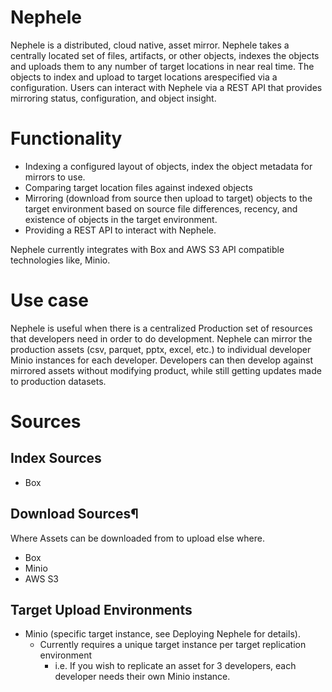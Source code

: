 # Nephele
Nephele is a distributed, cloud native, asset mirror. Nephele takes a centrally located set of files, artifacts, or other objects, indexes the objects and uploads them to any number of target locations in near real time. The objects to index and upload to target locations arespecified via a configuration. Users can interact with Nephele via a REST API that provides mirroring status, configuration, and object insight.

# Functionality
* Indexing a configured layout of objects, index the object metadata for mirrors to use.
* Comparing target location files against indexed objects
* Mirroring (download from source then upload to target) objects to the target environment based on source file differences, recency, and existence of objects in the target environment.
* Providing a REST API to interact with Nephele.

Nephele currently integrates with Box and AWS S3 API compatible technologies like, Minio.

# Use case
Nephele is useful when there is a centralized Production set of resources that developers need in order to do development. Nephele can mirror the production assets (csv, parquet, pptx, excel, etc.) to individual developer Minio instances for each developer. Developers can then develop against mirrored assets without modifying product, while still getting updates made to production datasets.

# Sources
## Index Sources
* Box

## Download Sources¶
Where Assets can be downloaded from to upload else where.

* Box
* Minio
* AWS S3

## Target Upload Environments
* Minio (specific target instance, see Deploying Nephele for details).
  * Currently requires a unique target instance per target replication environment
    * i.e. If you wish to replicate an asset for 3 developers, each developer needs their own Minio instance.



